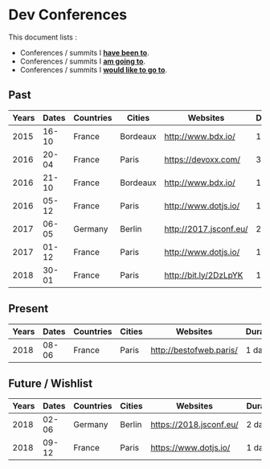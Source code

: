 # Dev Conferences

This document lists :

- Conferences / summits I **[have been to](#past)**.
- Conferences / summits I **[am going to](#present)**.
- Conferences / summits I **[would like to go to](#future--wishlist)**.

## Past

Years | Dates | Countries | Cities    | Websites                     | Durations
------|-------|-----------|-----------|------------------------------|----------
2015  | 16-10 | France    | Bordeaux  | http://www.bdx.io/           | 1 day
2016  | 20-04 | France    | Paris     | https://devoxx.com/          | 3 days
2016  | 21-10 | France    | Bordeaux  | http://www.bdx.io/           | 1 day
2016  | 05-12 | France    | Paris     | http://www.dotjs.io/         | 1 day
2017  | 06-05 | Germany   | Berlin    | http://2017.jsconf.eu/       | 2 days
2017  | 01-12 | France    | Paris     | http://www.dotjs.io/         | 1 day
2018  | 30-01 | France    | Paris     | http://bit.ly/2DzLpYK        | 1 day

## Present

Years | Dates | Countries | Cities    | Websites                     | Durations
------|-------|-----------|-----------|------------------------------|----------
2018  | 08-06 | France    | Paris     | http://bestofweb.paris/      | 1 day

## Future / Wishlist

Years | Dates | Countries | Cities    | Websites                     | Durations
------|-------|-----------|-----------|------------------------------|----------
2018  | 02-06 | Germany   | Berlin    | https://2018.jsconf.eu/      | 2 days
2018  | 09-12 | France    | Paris     | https://www.dotjs.io/        | 1 day
